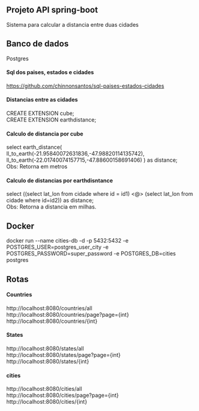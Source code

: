 ## Projeto API spring-boot  
Sistema para calcular a distancia entre duas cidades  

## Banco de dados  
Postgres  
#### Sql dos paises, estados e cidades  
https://github.com/chinnonsantos/sql-paises-estados-cidades  

#### Distancias entre as cidades
CREATE EXTENSION cube;  
CREATE EXTENSION earthdistance;  
  
#### Calculo de distancia por cube  
select earth_distance(
ll_to_earth(-21.95840072631836,-47.98820114135742),
ll_to_earth(-22.01740074157715,-47.88600158691406)
) as distance;  
Obs: Retorna em metros  

#### Calculo de distancias por earthdisntance   
select ((select lat_lon from cidade where id = id1) <@> (select lat_lon from cidade where id=id2)) as distance;  
Obs: Retorna a distancia em milhas.  

## Docker  
docker run --name cities-db -d -p 5432:5432 -e POSTGRES_USER=postgres_user_city -e POSTGRES_PASSWORD=super_password -e POSTGRES_DB=cities postgres  

## Rotas  
#### Countries
http://localhost:8080/countries/all  
http://localhost:8080/countries/page?page={int}  
http://localhost:8080/countries/{int}  
  
#### States  
http://localhost:8080/states/all  
http://localhost:8080/states/page?page={int}  
http://localhost:8080/states/{int}  

#### cities
http://localhost:8080/cities/all  
http://localhost:8080/cities/page?page={int}  
http://localhost:8080/cities/{int}  
  
